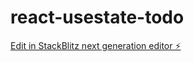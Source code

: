 # react-usestate-todo

[Edit in StackBlitz next generation editor ⚡️](https://stackblitz.com/~/github.com/mayurkhandale/react-usestate-todo)